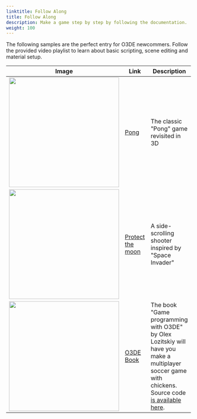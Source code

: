 ```yaml
---
linktitle: Follow Along
title: Follow Along
description: Make a game step by step by following the documentation.
weight: 100
---
```


The following samples are the perfect entry for O3DE newcommers. Follow the provided video playlist to learn about basic scripting, scene editing and material setup.

| Image | Link | Description |
| - | - | - |
| <img src="/images/learning-guide/samples/follow-along/pong.png" width="300px" /> | [Pong](pong) | The classic "Pong" game revisited in 3D |
| <img src="/images/learning-guide/samples/follow-along/protect-the-moon.png" width="300px" />  | [Protect the moon](protect-the-moon) | A side-scrolling shooter inspired by "Space Invader" |
| <img src="/images/learning-guide/samples/follow-along/o3de-book.png" width="300px" />  | [O3DE Book](https://o3debook.com/) | The book "Game programming with O3DE" by Olex Lozitskiy will have you make a multiplayer soccer game with chickens. Source code [is available here](https://github.com/SelfishOlex/O3DEBookCode2111). |
